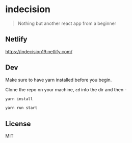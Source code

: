# indecision
> Nothing but another react app from a beginner

## Netlify
<a href="https://indecision19.netlify.com/" target="blank">https://indecision19.netlify.com/</a>

## Dev
Make sure to have yarn installed before you begin.

Clone the repo on your machine, `cd` into the dir and then -

```bash
yarn install

yarn run start
```

## License
MIT

